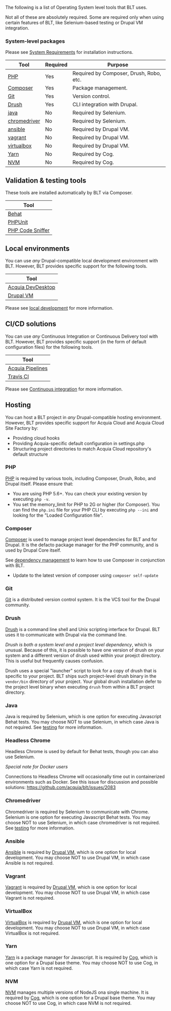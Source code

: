 The following is a list of Operating System level tools that BLT uses.

Not all of these are absolutely required. Some are required only when using certain features of BLT, like Selenium-based testing or Drupal VM integration. 

### System-level packages

Please see [System Requirements](INSTALL.md/#system-requirements) for installation instructions. 

| Tool                          | Required | Purpose                                  |
|-------------------------------|----------|------------------------------------------|
| [PHP](#php)                   | Yes      | Required by Composer, Drush, Robo, etc. |
| [Composer](#composer)         | Yes      | Package management.                      |
| [Git](#git)                   | Yes      | Version control.                         |
| [Drush](#drush)               | Yes      | CLI integration with Drupal.             |
| [java](#java)                 | No       | Required by Selenium.                    |
| [chromedriver](#chromedriver) | No       | Required by Selenium.                    |
| [ansible](#ansible)           | No       | Required by Drupal VM.                   |
| [vagrant](#vagrant)           | No       | Required by Drupal VM.                   |
| [virtualbox](#virtualbox)     | No       | Required by Drupal VM.                   |
| [Yarn](#yarn)                 | No       | Required by Cog.                         |
| [NVM](#nvm)                   | No       | Required by Cog.                         |

## Validation & testing tools

These tools are installed automatically by BLT via Composer.

| Tool                       |
|----------------------------|
| [Behat](#behat)            |
| [PHPUnit](#phpunit)        |
| [PHP Code Sniffer](#phpcs) |



## Local environments

You can use _any_ Drupal-compatible local development environment with BLT. However, BLT provides specific support for the following tools. 

| Tool                              | 
|-----------------------------------|
| [Acquia DevDesktop](#dev-desktop) |
| [Drupal VM](#drupal-vm)           |

Please see [local development](local-development.md) for more information.

## CI/CD solutions

You can use _any_ Continuous Integration or Continuous Delivery tool with BLT. However, BLT provides specific support (in the form of default configuration files) for the following tools.

| Tool                                  |
|---------------------------------------|
| [Acquia Pipelines](#acquia-pipelines) |
| [Travis CI](#travis-ci)               |

Please see [Continuous integration](ci.md) for more information.

## Hosting

You can host a BLT project in _any_ Drupal-compatible hosting environment. However, BLT provides specific support for Acquia Cloud and Acquia Cloud Site Factory by:

* Providing cloud hooks
* Providing Acquia-specific default configuration in settings.php
* Structuring project directories to match Acquia Cloud repository's default structure

### <a name="php">PHP</a>

[PHP](http://php.net/manual/en/install.php) is required by various tools, including Composer, Drush, Robo, and Drupal itself. Please ensure that:

* You are using PHP 5.6+. You can check your existing version by executing `php -v`.
* You set the memory_limit for PHP to 2G or higher (for Composer). You can find the `php.ini` file for your PHP CLI by executing `php --ini` and looking for the "Loaded Configuration file".

### <a name="composer">Composer</a>

[Composer](https://getcomposer.org/) is used to manage project level dependencies for BLT and for Drupal. It is the defacto package manager for the PHP community, and is used by Drupal Core itself.

See [dependency management](dependency-management.md) to learn how to use Composer in conjunction with BLT.

* Update to the latest version of composer using `composer self-update`

### <a name="git">Git</a>

[Git](https://git-scm.com/) is a distributed version control system. It is the VCS tool for the Drupal community. 

### <a name="drush">Drush</a>

[Drush](http://www.drush.org/en/master/) is a command line shell and Unix scripting interface for Drupal. BLT uses it to communicate with Drupal via the command line.

_Drush is both a system level and a project level dependency_, which is unusual. Because of this, it is possible to have one version of drush on your system and a different version of drush used within your proejct directory. This is useful but frequently causes confusion.
 
Drush uses a special "launcher" script to look for a copy of drush that is specific to your project. BLT ships such project-level drush binary in the `vendor/bin` directory of your project. Your global drush installation defer to the project level binary when executing `drush` from within a BLT project directory.  

### <a name="java">Java</a>

Java is required by Selenium, which is one option for executing Javascript Behat tests. You may choose NOT to use Selenium, in which case Java is not required. See [testing](testing.md) for more information.

### <a name="headlesschrome">Headless Chrome</a>

Headless Chrome is used by default for Behat tests, though you can also use Selenium.

*Special note for Docker users*

Connections to Headless Chrome will occasionally time out in containerized environments such as Docker. See this issue for discussion and possible solutions: https://github.com/acquia/blt/issues/2083

### <a name="chromedriver">Chromedriver</a>

Chromedriver is required by Selenium to communicate with Chrome. Selenium is one option for executing Javascript Behat tests. You may choose NOT to use Selenium, in which case chromedriver is not required. See [testing](testing.md) for more information.

### <a name="ansible">Ansible</a>

[Ansible](https://www.ansible.com/) is required by [Drupal VM](https://www.drupalvm.com/), which is one option for local development. You may choose NOT to use Drupal VM, in which case Ansible is not required.

### <a name="vagrant">Vagrant</a>

[Vagrant](http://vagrantup.com/) is required by [Drupal VM](https://www.drupalvm.com/), which is one option for local development. You may choose NOT to use Drupal VM, in which case Vagrant is not required.

### <a name="virtualbox">VirtualBox</a>

[VirtualBox](https://www.virtualbox.org/wiki/VirtualBox) is required by [Drupal VM](https://www.drupalvm.com/), which is one option for local development. You may choose NOT to use Drupal VM, in which case VirtualBox is not required.

### <a name="yarn">Yarn</a>

[Yarn](https://github.com/yarnpkg/yarn) is a package manager for Javascript. It is required by [Cog](https://github.com/acquia-pso/cog), which is one option for a Drupal base theme. You may choose NOT to use Cog, in which case Yarn is not required.

### <a name="nvm">NVM</a>

[NVM](README.markdown) manages multiple versions of NodeJS ona single machine. It is required by [Cog](https://github.com/acquia-pso/cog), which is one option for a Drupal base theme. You may choose NOT to use Cog, in which case NVM is not required.
